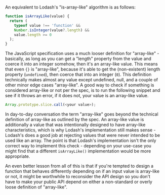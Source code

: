 An equivalent to Lodash's "is-array-like" algorithm is as follows:

```javascript
function isArrayLike(value) {
  return (
    typeof value !== 'function' &&
    Number.isInteger(value?.length) &&
    value.length >= 0
  );
}
```

The JavaScript specification uses a much looser definition for "array-like" - basically, as long as you can get a "length" property from the value and coerce it into an integer somehow, then it's an array-like value. This means that even `{}` is "array-like", because it's able to get the (non-existent) length property (`undefined`), then coerce that into an integer (`0`). This definition technically makes almost any value except undefined, null, and a couple of other minor edge cases "array-like". A good way to check if something is considered array-like or not per the spec, is to run the following snippet and see if it throws an error, if it does not, your value is an array-like value.

```javascript
Array.prototype.slice.call(<your value>);
```

In day-to-day conversation the term "array-like" goes beyond the technical definition of array-like as outlined by the spec. An array-like value is additionally a value that was intentionally designed to have array-like characteristics, which is why Lodash's implementation still makes sense - Lodash's does a good job at rejecting values that were never intended to be used like an array. The point is that Lodash's implementation isn't the only correct way to implement this check - depending on your use-case you might find that a different `isArrayLike()` implementation would be more appropriate.

An even better lesson from all of this is that if you're tempted to design a function that behaves differently depending on if an input value is array-like or not, it might be worthwhile to reconsider the API design so you don't have to make your public API depend on either a non-standard or overly loose definition of "array-like".

